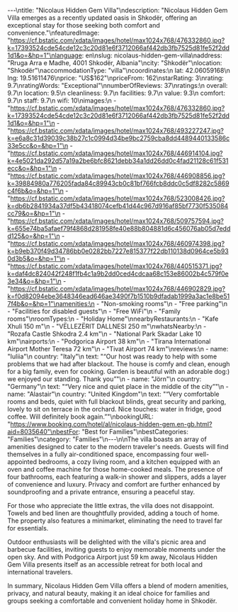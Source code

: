---\ntitle: "Nicolaus Hidden Gem Villa"\ndescription: "Nicolaus Hidden Gem Villa emerges as a recently updated oasis in Shkodër, offering an exceptional stay for those seeking both comfort and convenience."\nfeaturedImage: "https://cf.bstatic.com/xdata/images/hotel/max1024x768/476332860.jpg?k=17393524cde54cde12c3c20d81e6f3712066af442db3fb7525d81fe52f2dd1d1&o=&hp=1"\nlanguage: en\nslug: nicolaus-hidden-gem-villa\naddress: "Rruga Arra e Madhe, 4001 Shkodër, Albania"\ncity: "Shkodër"\nlocation: "Shkodër"\naccommodationType: "villa"\ncoordinates:\n  lat: 42.06059168\n  lng: 19.51611476\nprice: "US$162"\npriceFrom: 162\nstarRating: 3\nrating: 9.7\nratingWords: "Exceptional"\nnumberOfReviews: 37\nratings:\n  overall: 9.7\n  location: 9.5\n  cleanliness: 9.7\n  facilities: 9.7\n  value: 9.3\n  comfort: 9.7\n  staff: 9.7\n  wifi: 10\nimages:\n  - "https://cf.bstatic.com/xdata/images/hotel/max1024x768/476332860.jpg?k=17393524cde54cde12c3c20d81e6f3712066af442db3fb7525d81fe52f2dd1d1&o=&hp=1"\n  - "https://cf.bstatic.com/xdata/images/hotel/max1024x768/493227247.jpg?k=e6a8c31d39039c38b27c1c0994d34be9bc2759cba8dd4489440133586c33e5cc&o=&hp=1"\n  - "https://cf.bstatic.com/xdata/images/hotel/max1024x768/446914104.jpg?k=4e5021da292d57a19a2be6bfc8621debb34a1dd26dd0c4fad21128c61f531ecc&o=&hp=1"\n  - "https://cf.bstatic.com/xdata/images/hotel/max1024x768/446908856.jpg?k=39884980a776205fada84c89943cb0c81bf766fcb8ddc0c5df8282c5869c4f6b&o=&hp=1"\n  - "https://cf.bstatic.com/xdata/images/hotel/max1024x768/523008426.jpg?k=db6b2841934a37df5b43418074cefb41d44c967d916af85bf7730f535084cc79&o=&hp=1"\n  - "https://cf.bstatic.com/xdata/images/hotel/max1024x768/509757594.jpg?k=655e74ba5afaef79f4868d281958fe40e88b804881d6c456076ab05d7eddd125&o=&hp=1"\n  - "https://cf.bstatic.com/xdata/images/hotel/max1024x768/460974398.jpg?k=b9eb370f49d34786bb0e0282bb7227e815377f22db110138d0964ce5b930d3b5&o=&hp=1"\n  - "https://cf.bstatic.com/xdata/images/hotel/max1024x768/440515371.jpg?k=daf4dc824042f248f1fb4c1a9b2dd0ced4cdcaa68c153e86002b4c579f0e3e34&o=&hp=1"\n  - "https://cf.bstatic.com/xdata/images/hotel/max1024x768/446902829.jpg?k=f0d82094ebe3648346ead646ae3490f7b1510b9dfadab1999a3ac1e8be517f4b&o=&hp=1"\namenities:\n  - "Non-smoking rooms"\n  - "Free parking"\n  - "Facilities for disabled guests"\n  - "Free WiFi"\n  - "Family rooms"\nroomTypes:\n  - "Holiday Home"\nnearbyRestaurants:\n  - "Kafe Xhuli 150 m"\n  - "VËLLEZËRIT DALLNESI 250 m"\nwhatsNearby:\n  - "Rozafa Castle Shkodra 2.4 km"\n  - "National Park Skadar Lake 10 km"\nairports:\n  - "Podgorica Airport 38 km"\n  - "Tirana International Airport Mother Teresa 72 km"\n  - "Tivat Airport 74 km"\nreviews:\n  - name: "Iuliia"\n    country: "Italy"\n    text: "“Our host was ready to help with some problems that we had after blackout. The house is comfy and clean, enough for a big family, even for cooking. Garden is beautiful with an adorable dog:) we enjoyed our standing. Thank you”"\n  - name: "Jörn"\n    country: "Germany"\n    text: "“Very nice and quiet place in the middle of the city”"\n  - name: "Alastair"\n    country: "United Kingdom"\n    text: "“Very comfortable rooms and beds, quiet with full blackout blinds, great security and parking, lovely to sit on terrace in the orchard. Nice touches: water in fridge, good coffee. Will definitely book again.”"\nbookingURL: "https://www.booking.com/hotel/al/nicolaus-hidden-gem.en-gb.html?aid=8035640"\nbestFor: "Best for Families"\nbestCategories: "Families"\ncategory: "Families"\n---\n\nThe villa boasts an array of amenities designed to cater to the modern traveler's needs. Guests will find themselves in a fully air-conditioned space, encompassing four well-appointed bedrooms, a cozy living room, and a kitchen equipped with an oven and coffee machine for those home-cooked meals. The presence of four bathrooms, each featuring a walk-in shower and slippers, adds a layer of convenience and luxury. Privacy and comfort are further enhanced by soundproofing and a private entrance, ensuring a peaceful stay.

For those who appreciate the little extras, the villa does not disappoint. Towels and bed linen are thoughtfully provided, adding a touch of home. The property also features a minimarket, eliminating the need to travel far for essentials.

Outdoor enthusiasts will be delighted with the villa's picnic area and barbecue facilities, inviting guests to enjoy memorable moments under the open sky. And with Podgorica Airport just 59 km away, Nicolaus Hidden Gem Villa presents itself as an accessible retreat for both local and international travelers.

In summary, Nicolaus Hidden Gem Villa offers a blend of modern amenities, privacy, and natural beauty, making it an ideal choice for families and groups seeking a comfortable and convenient holiday home in Shkodër.